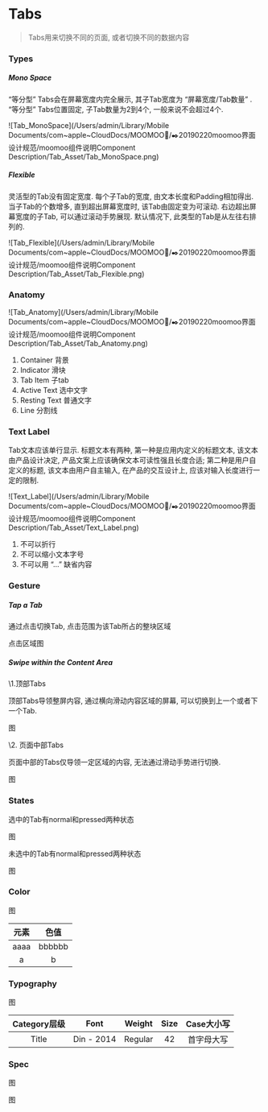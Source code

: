 # Tabs

> Tabs用来切换不同的页面, 或者切换不同的数据内容





### Types

##### Mono Space

“等分型” Tabs会在屏幕宽度内完全展示, 其子Tab宽度为 “屏幕宽度/Tab数量” . “等分型” Tabs位置固定, 子Tab数量为2到4个, 一般来说不会超过4个.

![Tab_MonoSpace](/Users/admin/Library/Mobile Documents/com~apple~CloudDocs/MOOMOO💎/✒️20190220moomoo界面设计规范/moomoo组件说明Component Description/Tab_Asset/Tab_MonoSpace.png)



##### Flexible

灵活型的Tab没有固定宽度. 每个子Tab的宽度, 由文本长度和Padding相加得出. 当子Tab的个数增多, 直到超出屏幕宽度时, 该Tab由固定变为可滚动. 右边超出屏幕宽度的子Tab, 可以通过滚动手势展现. 默认情况下, 此类型的Tab是从左往右排列的. 

![Tab_Flexible](/Users/admin/Library/Mobile Documents/com~apple~CloudDocs/MOOMOO💎/✒️20190220moomoo界面设计规范/moomoo组件说明Component Description/Tab_Asset/Tab_Flexible.png)







### Anatomy

![Tab_Anatomy](/Users/admin/Library/Mobile Documents/com~apple~CloudDocs/MOOMOO💎/✒️20190220moomoo界面设计规范/moomoo组件说明Component Description/Tab_Asset/Tab_Anatomy.png)

1. Container 背景
2. Indicator 滑块
3. Tab Item 子tab
4. Active Text 选中文字
5. Resting Text 普通文字
6. Line 分割线







### Text Label

Tab文本应该单行显示. 标题文本有两种, 第一种是应用内定义的标题文本, 该文本由产品设计决定, 产品文案上应该确保文本可读性强且长度合适; 第二种是用户自定义的标题, 该文本由用户自主输入, 在产品的交互设计上, 应该对输入长度进行一定的限制. 

![Text_Label](/Users/admin/Library/Mobile Documents/com~apple~CloudDocs/MOOMOO💎/✒️20190220moomoo界面设计规范/moomoo组件说明Component Description/Tab_Asset/Text_Label.png)

1. 不可以折行
2. 不可以缩小文本字号
3. 不可以用 “…” 缺省内容







### Gesture

##### Tap a Tab

通过点击切换Tab, 点击范围为该Tab所占的整块区域

点击区域图



##### Swipe within the Content Area

\1.顶部Tabs

顶部Tabs导领整屏内容, 通过横向滑动内容区域的屏幕, 可以切换到上一个或者下一个Tab. 

图

\2. 页面中部Tabs

页面中部的Tabs仅导领一定区域的内容, 无法通过滑动手势进行切换.

图



### States

选中的Tab有normal和pressed两种状态

图

未选中的Tab有normal和pressed两种状态

图



### Color

图

| 元素 | 色值 |
| :---: | :----: |
| aaaa | bbbbbb |
| a | b |



### Typography

图

| Category层级 | Font | Weight | Size | Case大小写 |
| :---: | :----: | :----: | :----: | :----: |
| Title | Din - 2014 | Regular | 42 | 首字母大写 |



### Spec

图

图